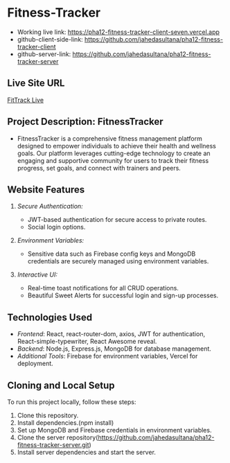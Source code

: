 # Fitness-Tracker

- Working live link: https://pha12-fitness-tracker-client-seven.vercel.app
- github-client-side-link: https://github.com/jahedasultana/pha12-fitness-tracker-client
- github-server-link: https://github.com/jahedasultana/pha12-fitness-tracker-server


## Live Site URL
[FitTrack Live](https://jade-gingersnap-ed17f2.netlify.app)

## Project Description: FitnessTracker
- FitnessTracker is a comprehensive fitness management platform designed to empower individuals to achieve their health and wellness goals. Our platform leverages cutting-edge technology to create an engaging and supportive community for users to track their fitness progress, set goals, and connect with trainers and peers.

## Website Features

1. *Secure Authentication:*
   - JWT-based authentication for secure access to private routes.
   - Social login options.

3. *Environment Variables:*
   - Sensitive data such as Firebase config keys and MongoDB credentials are securely managed using environment variables.

3. *Interactive UI:*
   - Real-time toast notifications for all CRUD operations.
   - Beautiful Sweet Alerts for successful login and sign-up processes.



## Technologies Used

- *Frontend*: React, react-router-dom, axios, JWT for authentication, React-simple-typewriter, React Awesome reveal.
- *Backend*: Node.js, Express.js, MongoDB for database management.
- *Additional Tools*: Firebase for environment variables, Vercel for deployment.

## Cloning and Local Setup

To run this project locally, follow these steps:
1. Clone this repository.
2. Install dependencies.(npm install)
3. Set up MongoDB and Firebase credentials in environment variables.
4. Clone the server repository(https://github.com/jahedasultana/pha12-fitness-tracker-server.git)
5. Install server dependencies and start the server.
